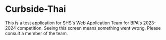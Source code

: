 # Curbside-Thai
This is a test application for SHS's Web Application Team for BPA's 2023-2024 competition.
Seeing this screen means something went wrong. Please consult a member of the team.

